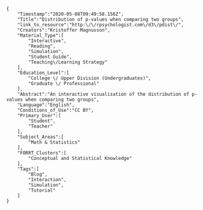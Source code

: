 
    {
        "Timestamp":"2020-05-08T09:49:58.156Z",
        "Title":"Distribution of p-values when comparing two groups",
        "link_to_resource":"http:\/\/rpsychologist.com\/d3\/pdist\/",
        "Creators":"Kristoffer Magnusson",
        "Material_Type":[
            "Interactive",
            "Reading",
            "Simulation",
            "Student Guide",
            "Teaching\/Learning Strategy"
        ],
        "Education_Level":[
            "College \/ Upper Division (Undergraduates)",
            "Graduate \/ Professional"
        ],
        "Abstract":"An interactive visualisation of the distribution of p-values when comparing two groups",
        "Language":"English",
        "Conditions_of_Use":"CC BY",
        "Primary_User":[
            "Student",
            "Teacher"
        ],
        "Subject_Areas":[
            "Math & Statistics"
        ],
        "FORRT_Clusters":[
            "Conceptual and Statistical Knowledge"
        ],
        "Tags":[
            "Blog",
            "Interaction",
            "Simulation",
            "Tutorial"
        ]
    }

